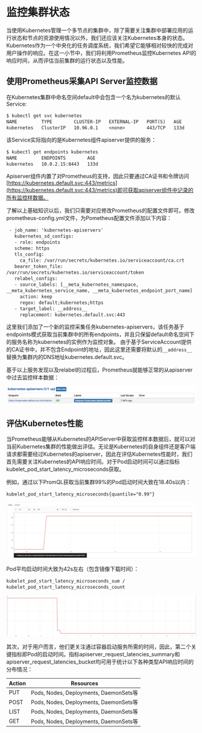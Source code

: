 # 监控集群状态

当使用Kubernetes管理一个多节点的集群中，除了需要关注集群中部署应用的运行状态和节点的资源使用情况以外，我们还应该关注Kubernetes本身的状态。Kubernetes作为一个中央化的任务调度系统，我们希望它能够相对较快的完成对用户操作的响应。在这一小节中，我们将利用Prometheus监控Kubernetes API的响应时间，从而评估当前集群的运行状态以及性能。

## 使用Prometheus采集API Server监控数据

在Kubernetes集群中命名空间default中会包含一个名为kubernetes的默认Service:

```
$ kubectl get svc kubernetes
NAME         TYPE        CLUSTER-IP   EXTERNAL-IP   PORT(S)   AGE
kubernetes   ClusterIP   10.96.0.1    <none>        443/TCP   133d
```

该Service实际指向的是Kubernetes组件apiserver提供的服务：

```
$ kubectl get endpoints kubernetes
NAME         ENDPOINTS        AGE
kubernetes   10.0.2.15:8443   133d
```

Apiserver组件内置了对Prometheus的支持，因此只要通过CA证书和令牌访问[https://kubernetes.default.svc:443/metrics](https://kubernetes.default.svc:443/metrics)即可获取apiserver组件中记录的所有监控样数据。

了解以上基础知识以后，我们只需要对应修改Prometheus的配置文件即可。修改prometheus-config.yml文件，为Pometheus配置文件添加以下内容：

```
 - job_name: 'kubernetes-apiservers'
   kubernetes_sd_configs:
   - role: endpoints
   scheme: https
   tls_config:
     ca_file: /var/run/secrets/kubernetes.io/serviceaccount/ca.crt
   bearer_token_file: /var/run/secrets/kubernetes.io/serviceaccount/token
   relabel_configs:
   - source_labels: [__meta_kubernetes_namespace, __meta_kubernetes_service_name, __meta_kubernetes_endpoint_port_name]
     action: keep
     regex: default;kubernetes;https
   - target_label: __address__
     replacement: kubernetes.default.svc:443
```

这里我们添加了一个新的监控采集任务kubernetes-apiservers，该任务基于endpoints模式获取当前集群中的所有endpoints，并且只保留default命名空间下的服务名称为kubernetes的实例作为监控对象。 由于基于ServiceAccount提供的CA证书中，并不包含Endpoint的地址，因此这里还需要将默认的```__address__```替换为集群内的DNS地址kubernetes.default.svc。

基于以上服务发现以及relabel的过程后，Prometheus就能够正常的从apiserver中过去监控样本数据：

![Kubernetes APIServer任务采集状态](./static/kubernetes-apiservers-monitor.png)

## 评估Kubernetes性能

当Prometheus能够从Kubernetes的APIServer中获取监控样本数据后，就可以对当前Kubernetes集群的性能做出评估。无论是Kubernetes的自身组件还是客户端请求都需要经过Kubernetes的apiserver，因此在评估Kubernetes性能时，我们首先需要关注Kubernetes的API响应时间。对于Pod启动时间可以通过指标kubelet_pod_start_latency_microseconds获取。

例如，通过以下PromQL获取当前集群99%的Pod启动时间大致在18.40s以内：

```
kubelet_pod_start_latency_microseconds{quantile="0.99"}
```

![99%的Pod启动时间](./static/kubelet_pod_start_latency_microseconds.png)

Pod平均启动时间大致为42s左右（包含镜像下载时间）：

```
kubelet_pod_start_latency_microseconds_sum / kubelet_pod_start_latency_microseconds_count
```

![Pod平均启动时间](./static/kubelet_pod_start_latency_microseconds_avg.png)

其次，对于用户而言，他们更关注通过容器启动服务所需的时间，因此，第二个关键指标即Pod的启动时间。指标apiserver_request_latencies_summary和apiserver_request_latencies_bucket均可用于统计以下各种类型API响应时间的分布情况：

|Action|Resources|
|-|-|
|PUT|Pods, Nodes, Deployments, DaemonSets等|
|POST|Pods, Nodes, Deployments, DaemonSets等|
|LIST|Pods, Nodes, Deployments, DaemonSets等|
|GET|Pods, Nodes, Deployments, DaemonSets等|